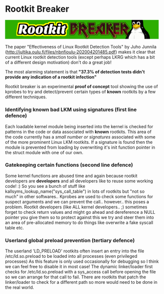 # Rootkit Breaker

![](rootkit-breaker-logo.png)    

The paper "Effectiveness of Linux Rootkit Detection Tools" by Juho Junnila (http://jultika.oulu.fi/files/nbnfioulu-202004201485.pdf) makes it clear that current Linux rootkit detection tools (except perhaps LKRG which has a bit of a different design motivation) don't do a great job!    

The most alarming statement is that __**"37.3% of detection tests didn't provide any indication of a rootkit infection"**__      

Rootkit breaker is an experimental **proof of concept** tool showing the use of kprobes to try and detect/prevent certain types of **known** rootkits by a few different techniques.   

### Identifying known bad LKM using signatures (first line defence)   

Each loadable kernel module being inserted into the kernel is checked for patterns in the code or data associated with **known** rootkits. This area of the code currently has a _small number or signatures_ associated with some of the more prominent Linux LKM rootkits. If a signature is found then the module is prevented from loading by overwriting it's init function pointer in the struct module with one of our own.   

### Gatekeeping certain functions (second line defence)     

Some kernel functions are abused time and again because rootkit developers are **developers** and all developers like to reuse some working code! :) So you see a bunch of stuff like kallsyms_lookup_name("sys_call_table") in lots of rootkits but "not so much" in other softwares.. Kprobes are used to check some functions for suspect arguments and we can prevent the call.. however.. this poses a problem. Rootkit developers (like ALL kernel developers.. ;) sometimes forget to check return values and might go ahead and dereference a NULL pointer you give them so to protect against this we try and steer them into an area of pre-allocated memory to do things like overwrite a fake syscall table etc. 

### Userland global preload prevention (tertiary defence)   

The userland 'LD_PRELOAD' rootkits often insert an entry into the file /etc/ld.so.preload to be loaded into all processes (even privileged processes) As this feature is only used occasionally for debugging so I think we can feel free to disable it in most case! The dynamic linker/loader first checks for /etc/ld.so.preload with a sys_access call before opening the file so we can arrange for that call to fail. There are rootkits that patch the linker/loader to check for a different path so more would need to be done in the real world.   


